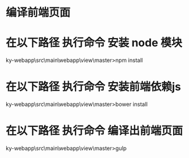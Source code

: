 # 编译前端页面

# 在以下路径 执行命令  安装 node 模块
ky-webapp\src\main\webapp\view\master>npm install

# 在以下路径 执行命令  安装前端依赖js
ky-webapp\src\main\webapp\view\master>bower install

# 在以下路径 执行命令  编译出前端页面
ky-webapp\src\main\webapp\view\master>gulp



